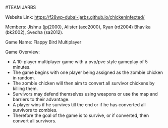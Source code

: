 #TEAM JARBS

Website Link: https://f28wp-dubai-jarbs.github.io/chickeninfected/

Members:  Jishnu (jpj2000), Alister (axc2000), Ryan (rd2004) Bhavika (bk2002), Svedha (sa2012).

Game Name: Flappy Bird Multiplayer

Game Overview: 

  - A 10-player multiplayer game with a pvp/pve style gameplay of 5 minutes.
  - The game begins with one player being assigned as the zombie chicken in random.
  - The zombie chicken will then aim to convert all survivor chickens by killing them.
  - Survivors may defend themselves using weapons or use the map and barriers to their advantage.
  - A player wins if he survives till the end or if he has converted all survivors to zombies.
  - Therefore the goal of the game is to survive, or if converted, then convert all survivors.

